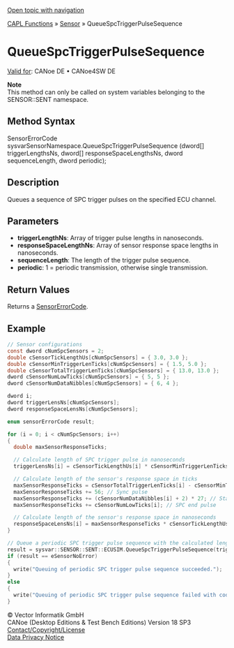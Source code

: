 [Open topic with navigation](../../../../../CANoeDEFamily.htm#Topics/CAPLFunctions/Sensor/Functions/CAPLfunctionQueueSpcTriggerPulseSequence.md)

[CAPL Functions](../../CAPLfunctions.md) » [Sensor](../CAPLfunctionsSensorOverview.md) » QueueSpcTriggerPulseSequence

# QueueSpcTriggerPulseSequence

[Valid for](../../../Shared/FeatureAvailability.md): CANoe DE • CANoe4SW DE

**Note**  
This method can only be called on system variables belonging to the SENSOR::SENT namespace.

## Method Syntax

SensorErrorCode sysvarSensorNamespace.QueueSpcTriggerPulseSequence (dword[] triggerLengthsNs, dword[] responseSpaceLengthsNs, dword sequenceLength, dword periodic);

## Description

Queues a sequence of SPC trigger pulses on the specified ECU channel.

## Parameters

- **triggerLengthNs**: Array of trigger pulse lengths in nanoseconds.
- **responseSpaceLengthNs**: Array of sensor response space lengths in nanoseconds.
- **sequenceLength**: The length of the trigger pulse sequence.
- **periodic**: 1 = periodic transmission, otherwise single transmission.

## Return Values

Returns a [SensorErrorCode](../CAPLfunctionsSensorEnumeration.md).

## Example

```c
// Sensor configurations
const dword cNumSpcSensors = 2;
double cSensorTickLengthUs[cNumSpcSensors] = { 3.0, 3.0 };
double cSensorMinTriggerLenTicks[cNumSpcSensors] = { 1.5, 5.0 };
double cSensorTotalTriggerLenTicks[cNumSpcSensors] = { 13.0, 13.0 };
dword cSensorNumLowTicks[cNumSpcSensors] = { 5, 5 };
dword cSensorNumDataNibbles[cNumSpcSensors] = { 6, 4 };

dword i;
dword triggerLensNs[cNumSpcSensors];
dword responseSpaceLensNs[cNumSpcSensors];

enum sensorErrorCode result;

for (i = 0; i < cNumSpcSensors; i++)
{
  double maxSensorResponseTicks;

  // Calculate length of SPC trigger pulse in nanoseconds
  triggerLensNs[i] = cSensorTickLengthUs[i] * cSensorMinTriggerLenTicks[i] * 1000;

  // Calculate length of the sensor's response space in ticks
  maxSensorResponseTicks = cSensorTotalTriggerLenTicks[i] - cSensorMinTriggerLenTicks[i]; // Total trigger time high ticks
  maxSensorResponseTicks += 56; // Sync pulse
  maxSensorResponseTicks += (cSensorNumDataNibbles[i] + 2) * 27; // Status + data + crc nibbles
  maxSensorResponseTicks += cSensorNumLowTicks[i]; // SPC end pulse

  // Calculate length of the sensor's response space in nanoseconds
  responseSpaceLensNs[i] = maxSensorResponseTicks * cSensorTickLengthUs[i] * 1000;
}

// Queue a periodic SPC trigger pulse sequence with the calculated lengths
result = sysvar::SENSOR::SENT::ECUSIM.QueueSpcTriggerPulseSequence(triggerLensNs, responseSpaceLensNs, cNumSpcSensors, 1);
if (result == eSensorNoError)
{
  write("Queuing of periodic SPC trigger pulse sequence succeeded.");
}
else
{
  write("Queuing of periodic SPC trigger pulse sequence failed with code: %d.", result);
}
```

© Vector Informatik GmbH  
CANoe (Desktop Editions & Test Bench Editions) Version 18 SP3  
[Contact/Copyright/License](../../../Shared/ContactCopyrightLicense.md)  
[Data Privacy Notice](https://www.vector.com/int/en/company/get-info/privacy-policy/)
